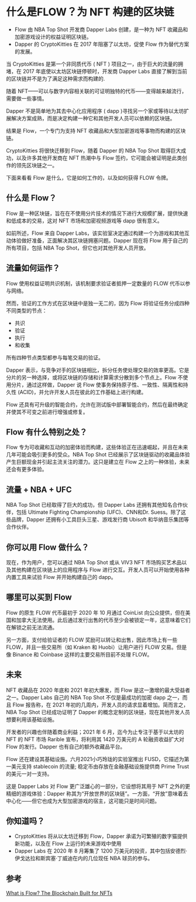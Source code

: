 # 什么是FLOW？为 NFT 构建的区块链
- Flow 由 NBA Top Shot 开发商 Dapper Labs 创建，是一种为 NFT 收藏品和加密游戏设计的权益证明区块链。
- Dapper 的 CryptoKitties 在 2017 年阻塞了以太坊，促使 Flow 作为替代方案的发展。

当 CryptoKitties 是第一个非同质代币 ( NFT ) 项目之一，由于巨大的流量的拥堵，在 2017 年底使以太坊区块链停顿时，开发商 Dapper Labs 直接了解到当前的区块链并不是为了满足这种需求而构建的.

随着 NFT——可以与数字内容相关联的可证明独特的代币——变得越来越流行，需要做一些事情。

Dapper 不是简单地为其去中心化应用程序 ( dapp )寻找另一个家或等待以太坊扩展解决方案成熟，而是决定构建一种它和其他开发人员可以依赖的区块链。

结果是 Flow，一个专门为支持 NFT 收藏品和大型加密游戏等事物而构建的区块链。

CryptoKitties 将很快迁移到 Flow，随着 Dapper 的 NBA Top Shot 取得巨大成功，以及许多其他开发商在 NFT 热潮中与 Flow 签约，它可能会被证明是此类创作的领先区块链之一。

下面来看看 Flow 是什么，它是如何工作的，以及如何获得 FLOW 令牌。

## 什么是 Flow？
Flow 是一种区块链，旨在在不使用分片技术的情况下进行大规模扩展，提供快速和低成本的交易，这对 NFT 市场和加密视频游戏等 dapp 很有意义。

如前所述，Flow 来自 Dapper Labs，该实验室决定通过构建一个为游戏和其他互动体验做好准备，正面解决其区块链拥塞问题。Dapper 现在将 Flow 用于自己的所有项目，包括 NBA Top Shot，但它也对其他开发人员开放。

## 流量如何运作？
Flow 使用权益证明共识机制，该机制要求验证者抵押一定数量的 FLOW 代币以参与网络。

然而，验证的工作方式在区块链中是独一无二的，因为 Flow 将验证任务分成四种不同类型的节点：

- 共识
- 验证
- 执行
- 和收集

所有四种节点类型都参与每笔交易的验证。

Dapper 表示，与竞争对手的区块链相比，拆分任务使处理交易的效率更高。它是分片的另一种选择，或将区块链的存储和计算需求分散到多个节点上。Flow 不使用分片，通过这样做，Dapper 说 Flow 使事务保持原子性、一致性、隔离性和持久性 (ACID)，并允许开发人员在彼此的工作基础上进行构建。

Flow 还具有可升级的智能合约，允许在测试版中部署智能合约，然后在最终确定并使其不可变之前进行增强或修复。



## Flow 有什么特别之处？
Flow 专为可收藏和互动的加密体验而构建，这些体验正在迅速崛起，并且在未来几年可能会吸引更多的受众。NBA Top Shot 已经展示了区块链驱动的收藏品体验产生巨额现金并引起主流关注的潜力。这只是建立在 Flow 之上的一种体验，未来还会有更多体验。
## 流量 + NBA + UFC
NBA Top Shot 已经取得了巨大的成功，但 Dapper Labs 还拥有其他知名合作伙伴，包括 Ultimate Fighting Championship (UFC)、CNN和Dr. Suess。除了这些品牌，Dapper 还拥有小工具巨头三星、游戏发行商 Ubisoft 和华纳音乐集团等合作伙伴。
## 你可以用 Flow 做什么？
现在，作为用户，您可以通过 NBA Top Shot 或从 VIV3 NFT 市场购买艺术品以及其他构建在区块链上的应用程序与 Flow 进行交互。开发人员可以开始使用各种内置工具来试验 Flow 并开始构建自己的 dapp。
## 哪里可以买到 Flow
Flow 的原生 FLOW 代币最初于 2020 年 10 月通过 CoinList 向公众提供，但在美国和加拿大无法使用。此后通过发行出售的代币至少会被锁定一年，这意味着它们在解锁之前无法流通。

另一方面，支付给验证者的 FLOW 奖励可以转让和出售，因此市场上有一些 FLOW，并且一些交易所（如 Kraken 和 Huobi）让用户进行 FLOW 交易。但是像 Binance 和 Coinbase 这样的主要交易所目前不处理 FLOW。
## 未来
NFT 收藏品在 2020 年底和 2021 年初大爆发，而 Flow 是这一激增的最大受益者之一。Dapper Labs 自己的 NBA Top Shot 不仅是最成功的加密 dapp 之一，而且 Flow 报告称，在 2021 年初的几周内，开发人员的请求显着增加。简而言之，NBA Top Shot 已经成功证明了 Dapper 的概念定制的区块链，现在其他开发人员想要利用该基础设施。

开发者的兴趣也伴随着商业利益；2021 年 6 月，迄今为止专注于基于以太坊的 NFT 的 NFT 市场 Rarible 宣布，将利用其 1420 万美元的 A 轮融资收益扩大对 Flow 的发行。Dapper 也有自己的额外收藏品平台。

Flow 还在建设其基础设施。六月2021小巧玲珑的实验室推出 FUSD，它描述为第一美元支持 stablecoin 的流量; 稳定币由存放在金融基础设施提供商 Prime Trust 的美元一对一支持。

这是 Dapper Labs 对 Flow 更广泛雄心的一部分，它设想将其用于 NFT 之外的更精细的游戏体验：Dapper 称其为“开放世界的区块链”。一方面，“开放”意味着去中心化——但它也成为大型加密游戏的宿主，这可能只是时间问题。



## 你知道吗？
- CryptoKitties 将从以太坊迁移到 Flow，Dapper 承诺为可繁殖的数字猫提供新功能，以及在 Flow 上运行的未来游戏中使用
- Dapper Labs 在 2020 年 8 月筹集了 1200 万美元的投资，其中包括安德烈·伊戈达拉和斯宾塞·丁威迪在内的几位现任 NBA 球员的参与。

## 参考
[What is Flow? The Blockchain Built for NFTs](https://decrypt.co/resources/what-is-flow-dapper-labs)